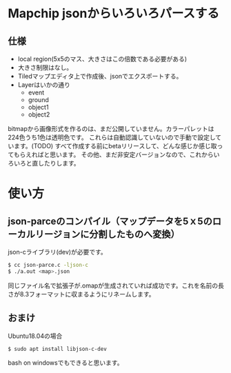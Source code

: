 # Mapchip jsonからいろいろパースする

## 仕様
 - local region(5x5のマス、大きさはこの倍数である必要がある)
 - 大きさ制限はなし。
 - Tiledマップエディタ上で作成後、jsonでエクスポートする。
 - Layerはいかの通り
   - event
   - ground
   - object1
   - object2

bitmapから画像形式を作るのは、まだ公開していません。カラーパレットは224色うち1色は透明色です。
これらは自動認識していないので手動で設定しています。(TODO)
すべて作成する前にbetaリリースして、どんな感じか感じ取ってもらえればと思います。
その他、まだ非安定バージョンなので、これからいろいろと直したりします。

# 使い方
## json-parceのコンパイル（マップデータを5ｘ5のローカルリージョンに分割したものへ変換）
json-cライブラリ(dev)が必要です。
```sh
$ cc json-parce.c -ljson-c
$ ./a.out <map>.json
```
同じファイル名で拡張子が.omapが生成されていれば成功です。これを名前の長さが8.3フォーマットに収まるようにリネームします。

## おまけ
Ubuntu18.04の場合
```sh
$ sudo apt install libjson-c-dev
```
bash on windowsでもできると思います。
